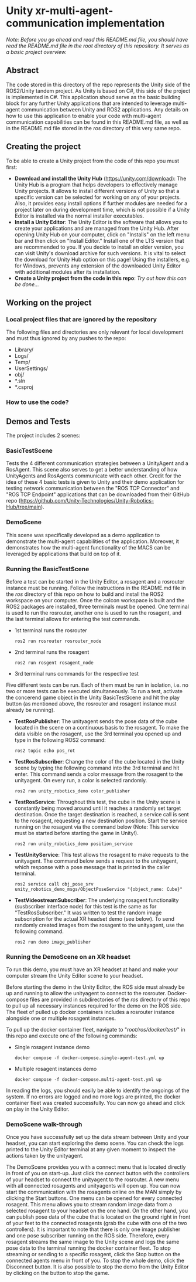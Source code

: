 # Unity xr-multi-agent-communication implementation
*Note: Before you go ahead and read this README.md file, you should have read the README.md file in the root directory of this repository. It serves as a basic project overview.*

## Abstract
The code stored in this directory of the repo represents the Unity side of the ROS2/Unity tandem project. As Unity is based on C#, this side of the project is implemented in C#. This application shoud serve as the basic building block for any further Unity applications that are intended to leverage multi-agent communication between Unity and ROS2 applications. Any details on how to use this application to enable your code with multi-agent communication capabilities can be found in this README.md file, as well as in the README.md file stored in the *ros* directory of this very same repo.

## Creating the project
To be able to create a Unity project from the code of this repo you must first:
- **Download and install the Unity Hub** (https://unity.com/download): The Unity Hub is a program that helps developers to effectively manage Unity projects. It allows to install different versions of Unity so that a specific version can be selected for working on any of your projects. Also, it provides easy install options if further modules are needed for a project later on during development time, which is not possible if a Unity Editor is installed via the normal installer executables.
- **Install a Unity Editor**: The Unity Editor is the software that allows you to create your applications and are managed from the Unity Hub. After opening Unity Hub on your computer, click on "Installs" on the left menu bar and then click on "Install Editor." Install one of the LTS version that are recommended to you. If you decide to install an older version, you can visit Unity's download archive for such versions. It is vital to select the download for Unity Hub option on this page! Using the installers, e.g. for Windows, prevents any extension of the downloaded Unity Editor with additional modules after its installation.
- **Create a Unity project from the code in this repo**: *Try out how this can be done...*

## Working on the project

### Local project files that are ignored by the repository
The following files and directories are only relevant for local development and must thus ignored by any pushes to the repo:
- Library/
- Logs/
- Temp/
- UserSettings/
- obj/
- *.sln
- *.csproj

### How to use the code?


## Demos and Tests
The project includes 2 scenes:

### BasicTestScene
Tests the 4 different communication strategies between a UnityAgent and a RosAgent. This scene also serves to get a better understanding of how UnityAgents and RosAgents communicate with each other. Credit for the idea of these 4 basic tests is given to Unity and their demo application for testing network communication between the "ROS TCP Connector" and "ROS TCP Endpoint" applications that can be downloaded from their GitHub repo (https://github.com/Unity-Technologies/Unity-Robotics-Hub/tree/main).

### DemoScene
This scene was specifically developed as a demo application to demonstrate the multi-agent capabilities of the application. Moreover, it demonstrates how the multi-agent functionality of the MACS can be leveraged by applications that build on top of it.

### Running the BasicTestScene
Before a test can be started in the Unity Editor, a rosagent and a rosrouter instance must be running. Follow the instructions in the README.md file in the *ros* directory of this repo on how to build and install the ROS2 workspace on your computer. Once the colcon workspace is built and the ROS2 packages are installed, three terminals must be opened. One terminal is used to run the rosrouter, another one is used to run the rosagent, and the last terminal allows for entering the test commands.
- 1st terminal runs the rosrouter
  ```
  ros2 run rosrouter rosrouter_node
  ```
- 2nd terminal runs the rosagent
  ```
  ros2 run rosgent rosagent_node
  ```
- 3rd terminal runs commands for the respective test

Five different tests can be run. Each of them must be run in isolation, i.e. no two or more tests can be executed simultaneously. To run a test, activate the concerend game object in the Unity BasicTestScene and hit the play button (as mentioned above, the rosrouter and rosagent instance must already be running).
- **TestRosPublisher**: The unityagent sends the pose data of the cube located in the scene on a continuous basis to the rosagent. To make the data visible on the rosagent, use the 3rd terminal you opened up and type in the following ROS2 command:
  ```
  ros2 topic echo pos_rot
  ```
- **TestRosSubscriber**: Change the color of the cube located in the Unity scene by typing the following command into the 3rd terminal and hit enter. This command sends a color message from the rosagent to the unityagent. On every run, a color is selected randomly.
  ```
  ros2 run unity_robotics_demo color_publisher
  ```
- **TestRosService**: Throughout this test, the cube in the Unity scene is constantly being moved around until it reaches a randomly set target destination. Once the target destination is reached, a service call is sent to the rosagent, requesting a new destination position. Start the service running on the rosagent via the command below (Note: This service must be started before starting the game in Unity!).
  ```
  ros2 run unity_robotics_demo position_service
  ```
- **TestUnityService**: This test allows the rosagent to make requests to the unityagent. The command below sends a request to the unityagent, which response with a pose message that is printed in the caller terminal.
  ```
  ros2 service call obj_pose_srv unity_robotics_demo_msgs/ObjectPoseService "{object_name: Cube}"
  ```
- **TestVideostreamSubscriber**: The underlying rosagent functionality (susbscriber interface node) for this test is the same as for "TestRosSubscriber." It was written to test the random image subscription for the actual XR headset demo (see below). To send randomly created images from the rosagent to the unityagent, use the following command.
  ```
  ros2 run demo image_publisher
  ```

### Running the DemoScene on an XR headset
To run this demo, you must have an XR headset at hand and make your computer stream the Unity Editor scene to your headset.

Before starting the demo in the Unity Editor, the ROS side must already be up and running to allow the unityagent to connect to the rosrouter. Docker-compose files are provided in subdirectories of the *ros* directory of this repo to pull up all necessary instances required for the demo on the ROS side. The fleet of pulled up docker containers includes a rosrouter instance alongside one or multiple rosagent instances.

To pull up the docker container fleet, navigate to "*root/ros/docker/test/*" in this repo and execute one of the following commands:
- Single rosagent instance demo
  ```
  docker compose -f docker-compose.single-agent-test.yml up
  ```
- Multiple rosagent instances demo
  ```
  docker compose -f docker-compose.multi-agent-test.yml up
  ```

In reading the logs, you should easily be able to identify the ongoings of the system. If no errors are logged and no more logs are printed, the docker container fleet was created successfully. You can now go ahead and click on play in the Unity Editor.

### DemoScene walk-through
Once you have successfully set up the data stream between Unity and your headset, you can start exploring the demo scene. You can check the logs printed to the Unity Editor terminal at any given moment to inspect the actions taken by the unityagent.

The DemoScene provides you with a connect menu that is located directly in front of you on start-up. Just click the connect button with the controllers of your headset to connect the unityagent to the rosrouter. A new menu with all connected rosagents and unityagents will open up. You can now start the communication with the rosagents online on the MAN simply by clicking the Start buttons. One menu can be opened for every connected rosagent. This menu allows you to stream random image data from a selected rosagent to your headset on the one hand. On the other hand, you can publish pose data of the cube that is located on the ground right in front of your feet to the connected rosagents (grab the cube with one of the two controllers). It is important to note that there is only one image publisher and one pose subscriber running on the ROS side. Therefore, every rosagent streams the same image to the Unity scene and logs the same pose data to the terminal running the docker container fleet. To stop streaming or sending to a specific rosagent, click the Stop button on the connected agents menu in front of you. To stop the whole demo, click the Disconnect button. It is also possible to stop the demo from the Unity Editor by clicking on the button to stop the game.